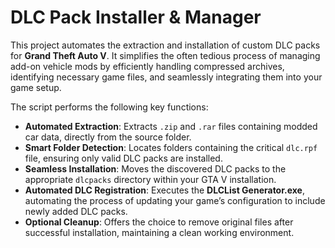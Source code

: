 # DLC Pack Installer & Manager

This project automates the extraction and installation of custom DLC packs for **Grand Theft Auto V**. It simplifies the often tedious process of managing add-on vehicle mods by efficiently handling compressed archives, identifying necessary game files, and seamlessly integrating them into your game setup.

The script performs the following key functions:
- **Automated Extraction**: Extracts `.zip` and `.rar` files containing modded car data, directly from the source folder.
- **Smart Folder Detection**: Locates folders containing the critical `dlc.rpf` file, ensuring only valid DLC packs are installed.
- **Seamless Installation**: Moves the discovered DLC packs to the appropriate `dlcpacks` directory within your GTA V installation.
- **Automated DLC Registration**: Executes the **DLCList Generator.exe**, automating the process of updating your game’s configuration to include newly added DLC packs.
- **Optional Cleanup**: Offers the choice to remove original files after successful installation, maintaining a clean working environment.

